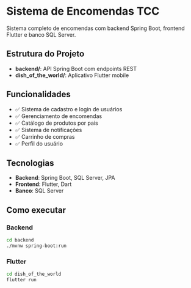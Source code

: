 # Sistema de Encomendas TCC

Sistema completo de encomendas com backend Spring Boot, frontend Flutter e banco SQL Server.

## Estrutura do Projeto

- **backend/**: API Spring Boot com endpoints REST
- **dish_of_the_world/**: Aplicativo Flutter mobile

## Funcionalidades

- ✅ Sistema de cadastro e login de usuários
- ✅ Gerenciamento de encomendas
- ✅ Catálogo de produtos por país
- ✅ Sistema de notificações
- ✅ Carrinho de compras
- ✅ Perfil do usuário

## Tecnologias

- **Backend**: Spring Boot, SQL Server, JPA
- **Frontend**: Flutter, Dart
- **Banco**: SQL Server

## Como executar

### Backend
```bash
cd backend
./mvnw spring-boot:run
```

### Flutter
```bash
cd dish_of_the_world
flutter run
```